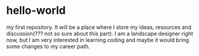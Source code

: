 # hello-world
my first repository.
It will be a place where I store my ideas, resources and discussion(??? not so sure about this part).
I am a landscape designer right now, but I am very interested in learning coding and maybe it would bring some changes to my career path.
